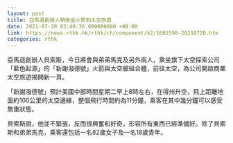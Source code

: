 ```yaml
---
layout: post
title: 亞馬遜創辦人稍後坐火箭到太空旅遊
date: 2021-07-20 03:40:36.000000000 +08:00
link: https://news.rthk.hk/rthk/ch/component/k2/1601598-20210720.htm
categories: rthk
---
```


亞馬遜創辦人貝索斯，今日將會與弟弟馬克及另外兩人，乘坐旗下太空探索公司「藍色起源」的「新謝潑德號」火箭與太空艙組合體，前往太空，為公司開啟商業太空旅遊揭開新一頁。

「新謝潑德號」預計美國中部時間星期二早上8時左右，在得州升空，飛上距離地面約100公里的太空邊緣，整個飛行時間約為11分鐘，乘客在其中幾分鐘可以感受無重狀態。

貝索斯說，他並不緊張，反而很興奮和好奇，形容所有東西已經準備好。除了貝索斯和弟弟馬克，乘客還包括一名82歲女子及一名18歲青年。
